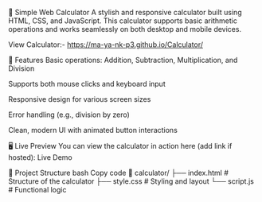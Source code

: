 🧮 Simple Web Calculator
A stylish and responsive calculator built using HTML, CSS, and JavaScript. This calculator supports basic arithmetic operations and works seamlessly on both desktop and mobile devices.

View Calculator:- https://ma-ya-nk-p3.github.io/Calculator/

🚀 Features
Basic operations: Addition, Subtraction, Multiplication, and Division

Supports both mouse clicks and keyboard input

Responsive design for various screen sizes

Error handling (e.g., division by zero)

Clean, modern UI with animated button interactions

🖥️ Live Preview
You can view the calculator in action here (add link if hosted):
Live Demo

📂 Project Structure
bash
Copy code
📁 calculator/
├── index.html       # Structure of the calculator
├── style.css        # Styling and layout
└── script.js        # Functional logic
